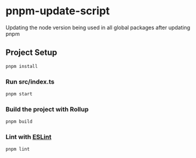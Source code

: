 # pnpm-update-script

Updating the node version being used in all global packages after updating pnpm

## Project Setup

```sh
pnpm install
```

### Run src/index.ts

```sh
pnpm start
```

### Build the project with Rollup

```sh
pnpm build
```

### Lint with [ESLint](https://eslint.org/)

```sh
pnpm lint
```